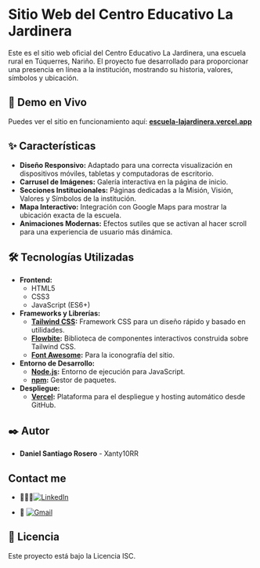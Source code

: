  # Sitio Web del Centro Educativo La Jardinera
 
 Este es el sitio web oficial del Centro Educativo La Jardinera, una escuela rural en Túquerres, Nariño. El proyecto fue desarrollado para proporcionar una presencia en línea a la institución, mostrando su historia, valores, símbolos y ubicación.
 
 ## 🚀 Demo en Vivo
 
 Puedes ver el sitio en funcionamiento aquí:
 **[escuela-lajardinera.vercel.app](https://escuela-lajardinera.vercel.app/)**
 
 ## ✨ Características
 
 - **Diseño Responsivo:** Adaptado para una correcta visualización en dispositivos móviles, tabletas y computadoras de escritorio.
 - **Carrusel de Imágenes:** Galería interactiva en la página de inicio.
 - **Secciones Institucionales:** Páginas dedicadas a la Misión, Visión, Valores y Símbolos de la institución.
 - **Mapa Interactivo:** Integración con Google Maps para mostrar la ubicación exacta de la escuela.
 - **Animaciones Modernas:** Efectos sutiles que se activan al hacer scroll para una experiencia de usuario más dinámica.
 
 ## 🛠️ Tecnologías Utilizadas
 
 - **Frontend:**
   - HTML5
   - CSS3
   - JavaScript (ES6+)
 - **Frameworks y Librerías:**
   - **[Tailwind CSS](https://tailwindcss.com/):** Framework CSS para un diseño rápido y basado en utilidades.
   - **[Flowbite](https://flowbite.com/):** Biblioteca de componentes interactivos construida sobre Tailwind CSS.
   - **[Font Awesome](https://fontawesome.com/):** Para la iconografía del sitio.
 - **Entorno de Desarrollo:**
   - **[Node.js](https://nodejs.org/):** Entorno de ejecución para JavaScript.
   - **[npm](https://www.npmjs.com/):** Gestor de paquetes.
 - **Despliegue:**
   - **[Vercel](https://vercel.com/):** Plataforma para el despliegue y hosting automático desde GitHub.
 
 ## ✒️ Autor
 
 * **Daniel Santiago Rosero** - Xanty10RR

 ## Contact me

- 👨🏻‍💻[![LinkedIn](https://img.shields.io/badge/linkedin-%230077B5.svg?style=for-the-badge&logo=linkedin&logoColor=white)](https://www.linkedin.com/in/daniel-santiago-rosero-4420a91b0/)

- 📧 [![Gmail](https://img.shields.io/badge/Gmail-D14836?style=for-the-badge&logo=gmail&logoColor=white)](mailto:santiagocajamarca.37@gmail.com)
  
 
 ## 📄 Licencia
 
 Este proyecto está bajo la Licencia ISC.
